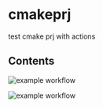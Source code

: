 # cmakeprj
test cmake prj with actions
## Contents
![example workflow](https://github.com/eric2003/cmakeprj/workflows/myci.yml/badge.svg)

![example workflow](https://github.com/github/docs/actions/workflows/main.yml/badge.svg)
